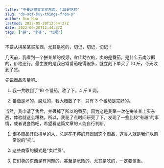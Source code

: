 ```yaml
---
title: "不要从拼某某买东西，尤其是吃的"
slug: "do-not-buy-things-from-p"
author: Bin Hua
lastmod: 2022-09-20T12:44:37Z
date: 2022-09-20T12:44:37Z
tags: ["拼", "多多", "垃圾"]
---
```


不要从拼某某买东西，尤其是吃的，切记，切记，切记！

几天前，我看到一个拼某某的视频，宣传助农的，卖的是番茄，是什么云南沙瓤的，价格还行，最主要的是我日常番茄吃得很多，就立刻下单买了 10 斤，今天收到了货。

先说商品质量吧。

1. 我一共收到了 16 个番茄，称了下，4 斤 8 两。

2. 番茄是坏的，腐烂的，我大概数了下，只有 3 个番茄是完好的。

当然，我申请了售后，并丢掉了所以的番茄。因为这是我第一次在拼某某上买东西，体验就这么糟糕。所以，我花了点时间研究了下，发现了一些比较“有趣”的事情，或者说套路吧，希望看这篇文章的人能自行判断。

1. 很多商品开启拼单的人，总是在不停的开团团这个商品，这类人就是我们以前常说的“托”。

2. 这些商家的模式是“卖烂货”。

3. 它们卖的东西是有问题的，甚至是危险的，尤其是吃的，一定要慎重。
